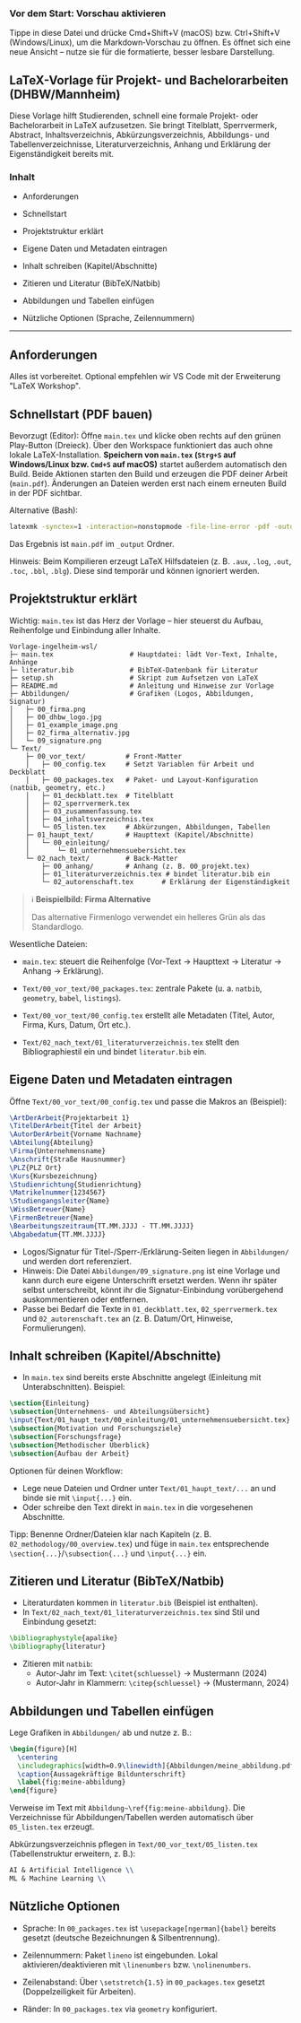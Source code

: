 ### Vor dem Start: Vorschau aktivieren
Tippe in diese Datei und drücke Cmd+Shift+V (macOS) bzw. Ctrl+Shift+V (Windows/Linux), um die Markdown‑Vorschau zu öffnen. Es öffnet sich eine neue Ansicht – nutze sie für die formatierte, besser lesbare Darstellung.

## LaTeX-Vorlage für Projekt- und Bachelorarbeiten (DHBW/Mannheim)

Diese Vorlage hilft Studierenden, schnell eine formale Projekt- oder Bachelorarbeit in LaTeX aufzusetzen. Sie bringt Titelblatt, Sperrvermerk, Abstract, Inhaltsverzeichnis, Abkürzungsverzeichnis, Abbildungs- und Tabellenverzeichnisse, Literaturverzeichnis, Anhang und Erklärung der Eigenständigkeit bereits mit.

### Inhalt

- Anforderungen

- Schnellstart

- Projektstruktur erklärt

- Eigene Daten und Metadaten eintragen

- Inhalt schreiben (Kapitel/Abschnitte)

- Zitieren und Literatur (BibTeX/Natbib)

- Abbildungen und Tabellen einfügen

- Nützliche Optionen (Sprache, Zeilennummern)

---

## Anforderungen

Alles ist vorbereitet. Optional empfehlen wir VS Code mit der Erweiterung "LaTeX Workshop".


## Schnellstart (PDF bauen)

Bevorzugt (Editor): Öffne `main.tex` und klicke oben rechts auf den grünen Play-Button (Dreieck). Über den Workspace funktioniert das auch ohne lokale LaTeX-Installation. **Speichern von `main.tex` (`Strg+S` auf Windows/Linux bzw. `Cmd+S` auf macOS)** startet außerdem automatisch den Build. Beide Aktionen starten den Build und erzeugen die PDF deiner Arbeit (`main.pdf`). Änderungen an Dateien werden erst nach einem erneuten Build in der PDF sichtbar.

Alternative (Bash):

```bash
latexmk -synctex=1 -interaction=nonstopmode -file-line-error -pdf -outdir=_output main.tex
```

Das Ergebnis ist `main.pdf` im `_output` Ordner.

Hinweis: Beim Kompilieren erzeugt LaTeX Hilfsdateien (z. B. `.aux`, `.log`, `.out`, `.toc`, `.bbl`, `.blg`). Diese sind temporär und können ignoriert werden.

## Projektstruktur erklärt

Wichtig: `main.tex` ist das Herz der Vorlage – hier steuerst du Aufbau, Reihenfolge und Einbindung aller Inhalte.

```text
Vorlage-ingelheim-wsl/
├─ main.tex                   # Hauptdatei: lädt Vor-Text, Inhalte, Anhänge
├─ literatur.bib              # BibTeX-Datenbank für Literatur
├─ setup.sh                   # Skript zum Aufsetzen von LaTeX
├─ README.md                  # Anleitung und Hinweise zur Vorlage
├─ Abbildungen/               # Grafiken (Logos, Abbildungen, Signatur)
│   ├─ 00_firma.png
│   ├─ 00_dhbw_logo.jpg
│   ├─ 01_example_image.png
│   ├─ 02_firma_alternativ.jpg
│   └─ 09_signature.png
└─ Text/
    ├─ 00_vor_text/          # Front-Matter
    │   ├─ 00_config.tex     # Setzt Variablen für Arbeit und Deckblatt
    │   ├─ 00_packages.tex   # Paket- und Layout-Konfiguration (natbib, geometry, etc.)
    │   ├─ 01_deckblatt.tex  # Titelblatt
    │   ├─ 02_sperrvermerk.tex
    │   ├─ 03_zusammenfassung.tex
    │   ├─ 04_inhaltsverzeichnis.tex
    │   └─ 05_listen.tex     # Abkürzungen, Abbildungen, Tabellen
    ├─ 01_haupt_text/        # Haupttext (Kapitel/Abschnitte)
    │   └─ 00_einleitung/
    │       └─ 01_unternehmensuebersicht.tex
    └─ 02_nach_text/         # Back-Matter
        ├─ 00_anhang/        # Anhang (z. B. 00_projekt.tex)
        ├─ 01_literaturverzeichnis.tex # bindet literatur.bib ein
        └─ 02_autorenschaft.tex       # Erklärung der Eigenständigkeit
```
> ℹ️ **Beispielbild: Firma Alternative**  
>  
> Das alternative Firmenlogo verwendet ein helleres Grün als das Standardlogo.

Wesentliche Dateien:

- `main.tex`: steuert die Reihenfolge (Vor-Text → Haupttext → Literatur → Anhang → Erklärung).

- `Text/00_vor_text/00_packages.tex`: zentrale Pakete (u. a. `natbib`, `geometry`, `babel`, `listings`).

- `Text/00_vor_text/00_config.tex` erstellt alle Metadaten (Titel, Autor, Firma, Kurs, Datum, Ort etc.).

- `Text/02_nach_text/01_literaturverzeichnis.tex` stellt den Bibliographiestil ein und bindet `literatur.bib` ein.

## Eigene Daten und Metadaten eintragen

Öffne `Text/00_vor_text/00_config.tex` und passe die Makros an (Beispiel):

```tex
\ArtDerArbeit{Projektarbeit 1}
\TitelDerArbeit{Titel der Arbeit}
\AutorDerArbeit{Vorname Nachname}
\Abteilung{Abteilung}
\Firma{Unternehmensname}
\Anschrift{Straße Hausnummer}
\PLZ{PLZ Ort}
\Kurs{Kursbezeichnung}
\Studienrichtung{Studienrichtung}
\Matrikelnummer{1234567}
\Studiengangsleiter{Name}
\WissBetreuer{Name}
\FirmenBetreuer{Name}
\Bearbeitungszeitraum{TT.MM.JJJJ - TT.MM.JJJJ}
\Abgabedatum{TT.MM.JJJJ}
```

- Logos/Signatur für Titel-/Sperr-/Erklärung-Seiten liegen in `Abbildungen/` und werden dort referenziert.
- Hinweis: Die Datei `Abbildungen/09_signature.png` ist eine Vorlage und kann durch eure eigene Unterschrift ersetzt werden. Wenn ihr später selbst unterschreibt, könnt ihr die Signatur-Einbindung vorübergehend auskommentieren oder entfernen.
- Passe bei Bedarf die Texte in `01_deckblatt.tex`, `02_sperrvermerk.tex` und `02_autorenschaft.tex` an (z. B. Datum/Ort, Hinweise, Formulierungen).

## Inhalt schreiben (Kapitel/Abschnitte)

- In `main.tex` sind bereits erste Abschnitte angelegt (Einleitung mit Unterabschnitten). Beispiel:

```tex
\section{Einleitung}
\subsection{Unternehmens- und Abteilungsübersicht}
\input{Text/01_haupt_text/00_einleitung/01_unternehmensuebersicht.tex}
\subsection{Motivation und Forschungsziele}
\subsection{Forschungsfrage}
\subsection{Methodischer Überblick}
\subsection{Aufbau der Arbeit}
```

Optionen für deinen Workflow:
- Lege neue Dateien und Ordner unter `Text/01_haupt_text/...` an und binde sie mit `\input{...}` ein.
- Oder schreibe den Text direkt in `main.tex` in die vorgesehenen Abschnitte.


Tipp: Benenne Ordner/Dateien klar nach Kapiteln (z. B. `02_methodology/00_overview.tex`) und füge in `main.tex` entsprechende `\section{...}`/`\subsection{...}` und `\input{...}` ein.

## Zitieren und Literatur (BibTeX/Natbib)

- Literaturdaten kommen in `literatur.bib` (Beispiel ist enthalten).
- In `Text/02_nach_text/01_literaturverzeichnis.tex` sind Stil und Einbindung gesetzt:

```tex
\bibliographystyle{apalike}
\bibliography{literatur}
```

- Zitieren mit `natbib`:
  - Autor-Jahr im Text: `\citet{schluessel}` → Mustermann (2024)
  - Autor-Jahr in Klammern: `\citep{schluessel}` → (Mustermann, 2024)

## Abbildungen und Tabellen einfügen

Lege Grafiken in `Abbildungen/` ab und nutze z. B.:

```tex
\begin{figure}[H]
  \centering
  \includegraphics[width=0.9\linewidth]{Abbildungen/meine_abbildung.pdf}
  \caption{Aussagekräftige Bildunterschrift}
  \label{fig:meine-abbildung}
\end{figure}
```

Verweise im Text mit `Abbildung~\ref{fig:meine-abbildung}`. Die Verzeichnisse für Abbildungen/Tabellen werden automatisch über `05_listen.tex` erzeugt.

Abkürzungsverzeichnis pflegen in `Text/00_vor_text/05_listen.tex` (Tabellenstruktur erweitern, z. B.):

```tex
AI & Artificial Intelligence \\
ML & Machine Learning \\
```

## Nützliche Optionen

- Sprache: In `00_packages.tex` ist `\usepackage[ngerman]{babel}` bereits gesetzt (deutsche Bezeichnungen & Silbentrennung).

- Zeilennummern: Paket `lineno` ist eingebunden. Lokal aktivieren/deaktivieren mit `\linenumbers` bzw. `\nolinenumbers`.
- Zeilenabstand: Über `\setstretch{1.5}` in `00_packages.tex` gesetzt (Doppelzeiligkeit für Arbeiten).
- Ränder: In `00_packages.tex` via `geometry` konfiguriert.




